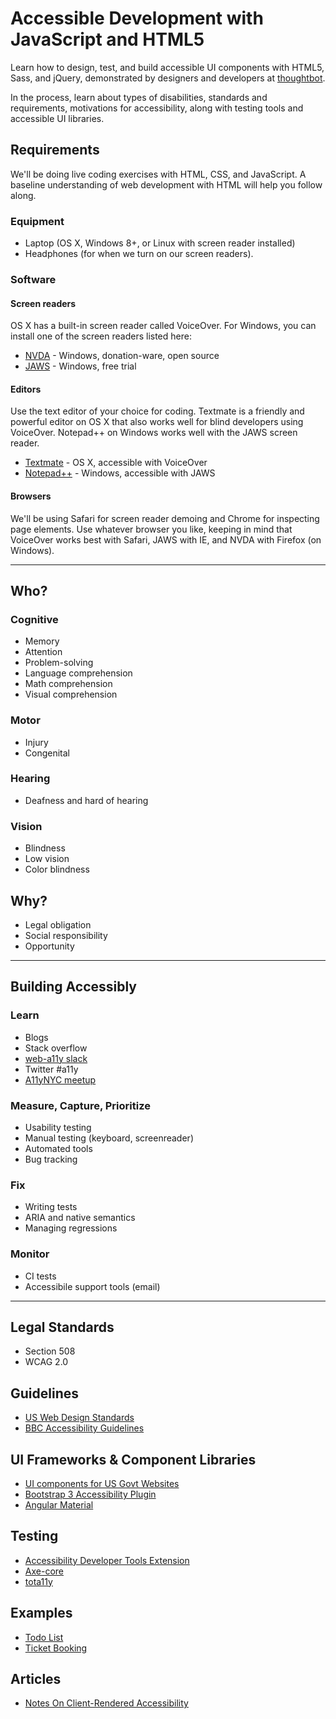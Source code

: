 # Accessible Development with JavaScript and HTML5

Learn how to design, test, and build accessible UI components with HTML5, Sass,
and jQuery, demonstrated by designers and developers at
[thoughtbot](http://thoughtbot.com).

In the process, learn about types of disabilities, standards and requirements,
motivations for accessibility, along with testing tools and accessible UI
libraries.

## Requirements

We'll be doing live coding exercises with HTML, CSS, and JavaScript. A baseline
understanding of web development with HTML will help you follow along.

### Equipment

- Laptop (OS X, Windows 8+, or Linux with screen reader installed)
- Headphones (for when we turn on our screen readers).

### Software

#### Screen readers

OS X has a built-in screen reader called VoiceOver. For Windows, you can install
one of the screen readers listed here:

- [NVDA](http://www.nvaccess.org/download/) - Windows, donation-ware, open source
- [JAWS](http://www.freedomscientific.com/downloads/jaws) - Windows, free trial

#### Editors

Use the text editor of your choice for coding. Textmate is a friendly and
powerful editor on OS X that also works well for blind developers using
VoiceOver. Notepad++ on Windows works well with the JAWS screen reader.

- [Textmate](http://macromates.com/) - OS X, accessible with VoiceOver
- [Notepad++](https://notepad-plus-plus.org/) - Windows, accessible with JAWS

#### Browsers

We'll be using Safari for screen reader demoing and Chrome for inspecting page
elements. Use whatever browser you like, keeping in mind that VoiceOver works
best with Safari, JAWS with IE, and NVDA with Firefox (on Windows).

***

## Who?

### Cognitive

- Memory
- Attention
- Problem-solving
- Language comprehension
- Math comprehension
- Visual comprehension

### Motor

- Injury
- Congenital

### Hearing

- Deafness and hard of hearing

### Vision

- Blindness
- Low vision
- Color blindness

## Why?

- Legal obligation
- Social responsibility
- Opportunity

***

## Building Accessibly

### Learn

- Blogs
- Stack overflow
- [web-a11y slack](http://web-a11y.herokuapp.com)
- Twitter #a11y
- [A11yNYC meetup](http://www.meetup.com/a11ynyc)

### Measure, Capture, Prioritize

- Usability testing
- Manual testing (keyboard, screenreader)
- Automated tools
- Bug tracking

### Fix

- Writing tests
- ARIA and native semantics
- Managing regressions

### Monitor

- CI tests
- Accessibile support tools (email)

***

## Legal Standards

- Section 508
- WCAG 2.0

## Guidelines

- [US Web Design Standards](https://playbook.cio.gov/designstandards/)
- [BBC Accessibility Guidelines](http://www.bbc.co.uk/guidelines/futuremedia/accessibility/)

## UI Frameworks & Component Libraries

- [UI components for US Govt Websites](https://github.com/18F/web-design-standards)
- [Bootstrap 3 Accessibility Plugin](https://paypal.github.io/bootstrap-accessibility-plugin/)
- [Angular Material](https://material.angularjs.org/latest/)

## Testing

- [Accessibility Developer Tools Extension](https://chrome.google.com/webstore/detail/accessibility-developer-t/fpkknkljclfencbdbgkenhalefipecmb?hl=en)
- [Axe-core](https://github.com/dequelabs/axe-core)
- [tota11y](https://khan.github.io/tota11y/)

## Examples

- [Todo List](https://dylanb.github.io/todomvc/index.html#/)
- [Ticket Booking](https://marcysutton.github.io/angular-a11y/demos/scroll-ui/)

## Articles

- [Notes On Client-Rendered Accessibility](http://www.smashingmagazine.com/2015/05/client-rendered-accessibility/)

